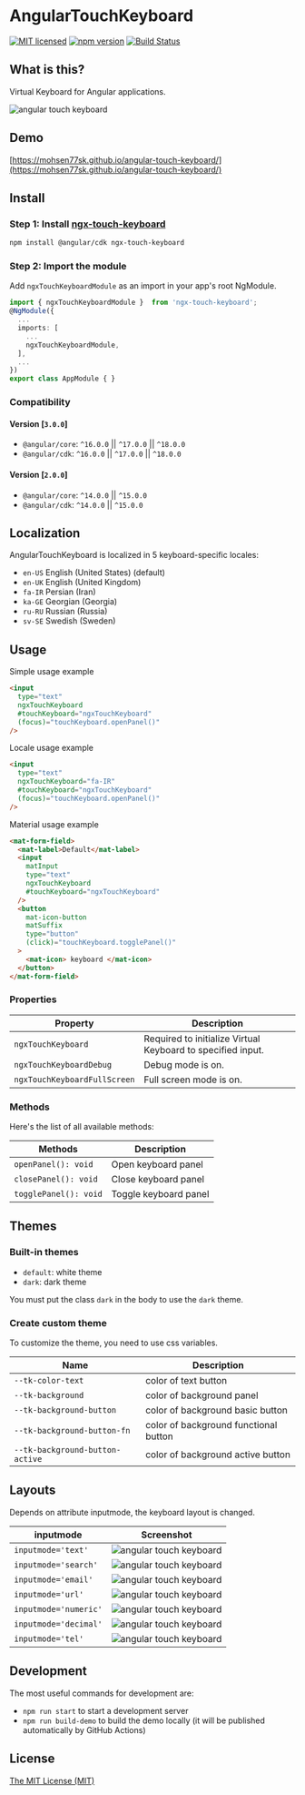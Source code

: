 # AngularTouchKeyboard

[![MIT licensed](https://img.shields.io/badge/license-MIT-blue.svg)](LICENSE) [![npm version](https://badge.fury.io/js/ngx-touch-keyboard.svg)](http://badge.fury.io/js/ngx-touch-keyboard) [![Build Status](https://github.com/mohsen77sk/angular-touch-keyboard/workflows/main/badge.svg)](https://github.com/mohsen77sk/angular-touch-keyboard/actions)

## What is this?

Virtual Keyboard for Angular applications.

![angular touch keyboard](https://mohsen77sk.github.io/angular-touch-keyboard/assets/images/angularTouchKeyboard.png)

## Demo

[https://mohsen77sk.github.io/angular-touch-keyboard/](https://mohsen77sk.github.io/angular-touch-keyboard/)

## Install

### Step 1: Install [ngx-touch-keyboard](https://www.npmjs.com/package/ngx-touch-keyboard)

```sh
npm install @angular/cdk ngx-touch-keyboard
```

### Step 2: Import the module

Add `ngxTouchKeyboardModule` as an import in your app's root NgModule.

```typescript
import { ngxTouchKeyboardModule }  from 'ngx-touch-keyboard';
@NgModule({
  ...
  imports: [
    ...
    ngxTouchKeyboardModule,
  ],
  ...
})
export class AppModule { }
```

### Compatibility

#### Version [`3.0.0`]

* `@angular/core`: `^16.0.0` || `^17.0.0` || `^18.0.0`
* `@angular/cdk`: `^16.0.0` || `^17.0.0` || `^18.0.0`

#### Version [`2.0.0`]

* `@angular/core`: `^14.0.0` || `^15.0.0`
* `@angular/cdk`: `^14.0.0` || `^15.0.0`

## Localization

AngularTouchKeyboard is localized in 5 keyboard-specific locales:

* `en-US` English (United States) (default)
* `en-UK` English (United Kingdom)
* `fa-IR` Persian (Iran)
* `ka-GE` Georgian (Georgia)
* `ru-RU` Russian (Russia)
* `sv-SE` Swedish (Sweden)

## Usage

Simple usage example

```html
<input
  type="text"
  ngxTouchKeyboard
  #touchKeyboard="ngxTouchKeyboard"
  (focus)="touchKeyboard.openPanel()"
/>
```

Locale usage example

```html
<input
  type="text"
  ngxTouchKeyboard="fa-IR"
  #touchKeyboard="ngxTouchKeyboard"
  (focus)="touchKeyboard.openPanel()"
/>
```

Material usage example

```html
<mat-form-field>
  <mat-label>Default</mat-label>
  <input
    matInput
    type="text"
    ngxTouchKeyboard
    #touchKeyboard="ngxTouchKeyboard"
  />
  <button
    mat-icon-button
    matSuffix
    type="button"
    (click)="touchKeyboard.togglePanel()"
  >
    <mat-icon> keyboard </mat-icon>
  </button>
</mat-form-field>
```

### Properties

| Property                     | Description                                                 |
| ---------------------------- | ----------------------------------------------------------- |
| `ngxTouchKeyboard`           | Required to initialize Virtual Keyboard to specified input. |
| `ngxTouchKeyboardDebug`      | Debug mode is on.                                           |
| `ngxTouchKeyboardFullScreen` | Full screen mode is on.                                     |

### Methods

Here's the list of all available methods:

| Methods               | Description           |
| --------------------- | --------------------- |
| `openPanel(): void`   | Open keyboard panel   |
| `closePanel(): void`  | Close keyboard panel  |
| `togglePanel(): void` | Toggle keyboard panel |

## Themes

### Built-in themes

* `default`: white theme
* `dark`: dark theme

You must put the class `dark` in the body to use the `dark` theme.

### Create custom theme

To customize the theme, you need to use css variables.

| Name                            | Description                           |
| ------------------------------- | ------------------------------------- |
| `--tk-color-text`               | color of text button                  |
| `--tk-background`               | color of background panel             |
| `--tk-background-button`        | color of background basic button      |
| `--tk-background-button-fn`     | color of background functional button |
| `--tk-background-button-active` | color of background active button     |

## Layouts

Depends on attribute inputmode, the keyboard layout is changed.

| inputmode             | Screenshot                                                                                               |
| --------------------- | -------------------------------------------------------------------------------------------------------- |
| `inputmode='text'`    | ![angular touch keyboard](https://mohsen77sk.github.io/angular-touch-keyboard/assets/images/text.png)    |
| `inputmode='search'`  | ![angular touch keyboard](https://mohsen77sk.github.io/angular-touch-keyboard/assets/images/search.png)  |
| `inputmode='email'`   | ![angular touch keyboard](https://mohsen77sk.github.io/angular-touch-keyboard/assets/images/email.png)   |
| `inputmode='url'`     | ![angular touch keyboard](https://mohsen77sk.github.io/angular-touch-keyboard/assets/images/url.png)     |
| `inputmode='numeric'` | ![angular touch keyboard](https://mohsen77sk.github.io/angular-touch-keyboard/assets/images/number.png)  |
| `inputmode='decimal'` | ![angular touch keyboard](https://mohsen77sk.github.io/angular-touch-keyboard/assets/images/decimal.png) |
| `inputmode='tel'`     | ![angular touch keyboard](https://mohsen77sk.github.io/angular-touch-keyboard/assets/images/tel.png)     |

## Development

The most useful commands for development are:

* `npm run start` to start a development server
* `npm run build-demo` to build the demo locally (it will be published automatically by GitHub Actions)

## License

[The MIT License (MIT)](LICENSE)

